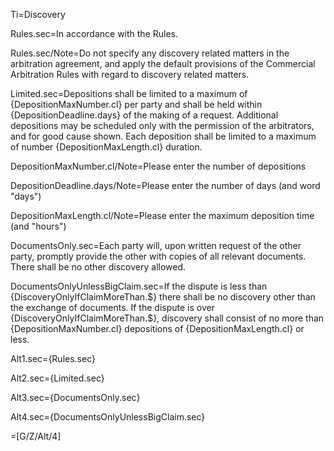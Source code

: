 Ti=Discovery

Rules.sec=In accordance with the Rules.

Rules.sec/Note=Do not specify any discovery related matters in the arbitration agreement, and apply the default provisions of the Commercial Arbitration Rules with regard to discovery related matters.

Limited.sec=Depositions shall be limited to a maximum of {DepositionMaxNumber.cl} per party and shall be held within {DepositionDeadline.days} of the making of a request.  Additional depositions may be scheduled only with the permission of the arbitrators, and for good cause shown. Each deposition shall be limited to a maximum of number {DepositionMaxLength.cl} duration.

DepositionMaxNumber.cl/Note=Please enter the number of depositions

DepositionDeadline.days/Note=Please enter the number of days (and word "days")

DepositionMaxLength.cl/Note=Please enter the maximum deposition time (and "hours")

DocumentsOnly.sec=Each party will, upon written request of the other party, promptly provide the other with copies of all relevant documents. There shall be no other discovery allowed.

DocumentsOnlyUnlessBigClaim.sec=If the dispute is less than {DiscoveryOnlyIfClaimMoreThan.$} there shall be no discovery other than the exchange of documents. If the dispute is over {DiscoveryOnlyIfClaimMoreThan.$}, discovery shall consist of no more than {DepositionMaxNumber.cl} depositions of {DepositionMaxLength.cl} or less.

Alt1.sec={Rules.sec}

Alt2.sec={Limited.sec}

Alt3.sec={DocumentsOnly.sec}

Alt4.sec={DocumentsOnlyUnlessBigClaim.sec}

=[G/Z/Alt/4]
